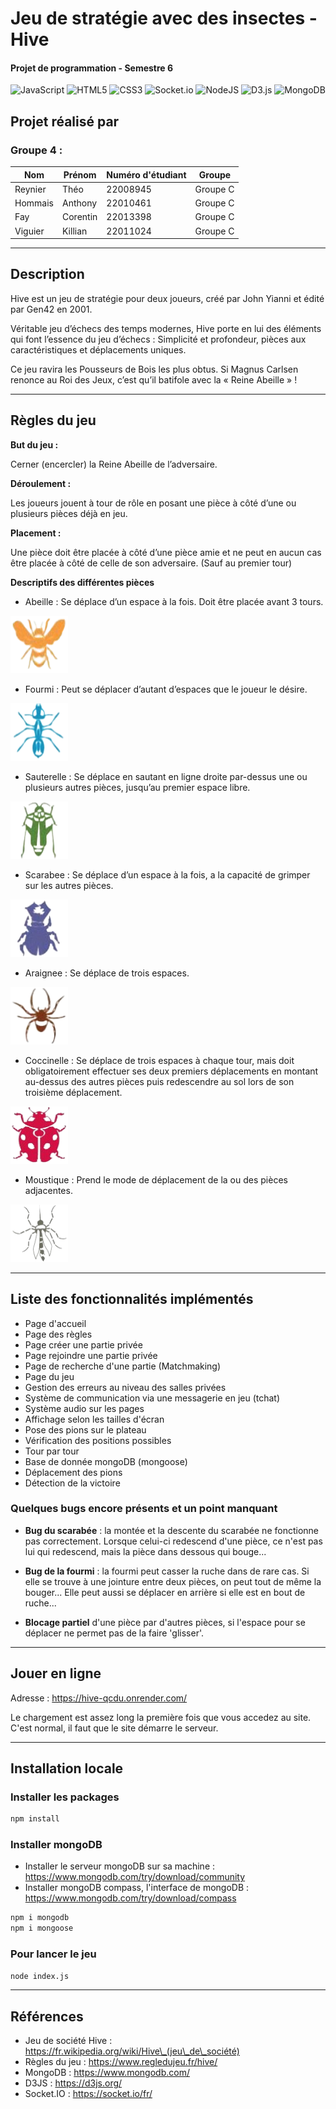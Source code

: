 # Jeu de stratégie avec des insectes - Hive
#### Projet de programmation - Semestre 6

![JavaScript](https://img.shields.io/badge/javascript-%23323330.svg?style=for-the-badge&logo=javascript&logoColor=%23F7DF1E)
![HTML5](https://img.shields.io/badge/html5-%23E34F26.svg?style=for-the-badge&logo=html5&logoColor=white)
![CSS3](https://img.shields.io/badge/css3-%231572B6.svg?style=for-the-badge&logo=css3&logoColor=white)
![Socket.io](https://img.shields.io/badge/Socket.io-black?style=for-the-badge&logo=socket.io&badgeColor=010101)
![NodeJS](https://img.shields.io/badge/node.js-6DA55F?style=for-the-badge&logo=node.js&logoColor=white)
![D3.js](https://img.shields.io/static/v1?style=for-the-badge&message=D3.js&color=222222&logo=D3.js&logoColor=F9A03C&label=)
![MongoDB](https://img.shields.io/badge/MongoDB-%234ea94b.svg?style=for-the-badge&logo=mongodb&logoColor=white)

## Projet réalisé par
### Groupe 4 :

| Nom          | Prénom       | Numéro d'étudiant |   Groupe   |
|--------------|--------------|-------------------|------------|
| Reynier      | Théo         | 22008945          | Groupe C   |
| Hommais      | Anthony      | 22010461          | Groupe C   |
| Fay          | Corentin     | 22013398          | Groupe C   |
| Viguier      | Killian      | 22011024          | Groupe C   |

---

## Description

Hive est un jeu de stratégie pour deux joueurs, créé par John Yianni et édité par Gen42 en 2001.

Véritable jeu d’échecs des temps modernes, Hive porte en lui des éléments qui font l’essence du jeu d’échecs : Simplicité et profondeur, pièces aux caractéristiques et déplacements uniques.

Ce jeu ravira les Pousseurs de Bois les plus obtus. Si Magnus Carlsen renonce au Roi des Jeux, c’est qu’il batifole avec la « Reine Abeille » !

---

## Règles du jeu

**But du jeu :**

Cerner (encercler) la Reine Abeille de l’adversaire.

**Déroulement :**

Les joueurs jouent à tour de rôle en posant une pièce à côté d’une ou plusieurs pièces déjà en jeu.

**Placement :**

Une pièce doit être placée à côté d’une pièce amie et ne peut en aucun cas être placée à côté de celle de son adversaire. (Sauf au premier tour)

**Descriptifs des différentes pièces**

- Abeille : Se déplace d’un espace à la fois. Doit être placée avant 3 tours. 

![Abeille](/public/insectes/abeille.png)
- Fourmi : Peut se déplacer d’autant d’espaces que le joueur le désire.

![Fourmi](/public/insectes/fourmi.png)
- Sauterelle : Se déplace en sautant en ligne droite par-dessus une ou plusieurs autres pièces, jusqu’au premier espace libre.

![Sauterelle](/public/insectes/sauterelle.png)
- Scarabee : Se déplace d’un espace à la fois, a la capacité de grimper sur les autres pièces.

![Scarabee](/public/insectes/scarabee.png)
- Araignee : Se déplace de trois espaces.

![Araignee](/public/insectes/araignee.png)
- Coccinelle : Se déplace de trois espaces à chaque tour, mais doit obligatoirement effectuer ses deux premiers déplacements en montant au-dessus des autres pièces puis redescendre au sol lors de son troisième déplacement.

![Coccinelle](/public/insectes/coccinelle.png)
- Moustique : Prend le mode de déplacement de la ou des pièces adjacentes. 

![Moustique](/public/insectes/moustique.png)

---

## Liste des fonctionnalités implémentés

- Page d'accueil
- Page des règles
- Page créer une partie privée
- Page rejoindre une partie privée
- Page de recherche d'une partie (Matchmaking)
- Page du jeu
- Gestion des erreurs au niveau des salles privées
- Système de communication via une messagerie en jeu (tchat)
- Système audio sur les pages
- Affichage selon les tailles d'écran
- Pose des pions sur le plateau
- Vérification des positions possibles
- Tour par tour
- Base de donnée mongoDB (mongoose)
- Déplacement des pions
- Détection de la victoire

### Quelques bugs encore présents et un point manquant

- **Bug du scarabée** : la montée et la descente du scarabée ne fonctionne pas correctement. Lorsque celui-ci redescend d'une pièce, ce n'est pas lui qui redescend, mais la pièce dans dessous qui bouge...
- **Bug de la fourmi** : la fourmi peut casser la ruche dans de rare cas. Si elle se trouve à une jointure entre deux pièces, on peut tout de même la bouger... Elle peut aussi se déplacer en arrière si elle est en bout de ruche...

- **Blocage partiel** d'une pièce par d'autres pièces, si l'espace pour se déplacer ne permet pas de la faire 'glisser'.

---

## Jouer en ligne

Adresse : https://hive-qcdu.onrender.com/

Le chargement est assez long la première fois que vous accedez au site. 
C'est normal, il faut que le site démarre le serveur.

---

## Installation locale
### Installer les packages
```bash
npm install
```

### Installer mongoDB
- Installer le serveur mongoDB sur sa machine :
https://www.mongodb.com/try/download/community
- Installer mongoDB compass, l'interface de mongoDB :
https://www.mongodb.com/try/download/compass
```bash
npm i mongodb
npm i mongoose
```

### Pour lancer le jeu 
```bash
node index.js
```

---

## Références

- Jeu de société Hive : https://fr.wikipedia.org/wiki/Hive\_(jeu\_de\_société)
- Règles du jeu : https://www.regledujeu.fr/hive/
- MongoDB : https://www.mongodb.com/
- D3JS : https://d3js.org/
- Socket.IO : https://socket.io/fr/